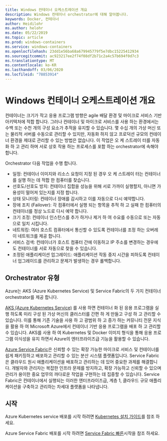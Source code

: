 ```yaml
---
title: Windows 컨테이너 오케스트레이션 개요
description: Windows 컨테이너 orchestrator에 대해 알아봅니다.
keywords: Docker, 컨테이너
author: Heidilohr
ms.author: helohr
ms.date: 05/22/2019
ms.topic: article
ms.prod: windows-containers
ms.service: windows-containers
ms.openlocfilehash: 23dd1e56ba68a679945779f5e7dbc15225412934
ms.sourcegitcommit: ac923217ee2f74f08df2b71c2a4c57b694f0d7c3
ms.translationtype: MT
ms.contentlocale: ko-KR
ms.lasthandoff: 03/06/2020
ms.locfileid: "78853914"
---
```

# <a name="windows-container-orchestration-overview"></a>Windows 컨테이너 오케스트레이션 개요

컨테이너는 크기가 작고 응용 프로그램 방향은 agile 배달 환경 및 마이크로 서비스 기반 아키텍처에 적합 합니다. 그러나 컨테이너 및 마이크로 서비스를 사용 하는 환경에서는 수백 또는 수천 개의 구성 요소가 추적을 유지할 수 있습니다. 몇 수십 개의 가상 머신 또는 물리적 서버를 수동으로 관리할 수 있지만, 자동화 하지 않고 프로덕션 규모의 컨테이너 환경을 제대로 관리할 수 있는 방법은 없습니다. 이 작업은 오 케 스트레이 터를 자동화 하 고 관리 하며 서로 상호 작용 하는 프로세스를 포함 하는 orchestrator에 속해야 합니다.

Orchestrator 다음 작업을 수행 합니다.

- 일정: 컨테이너 이미지와 리소스 요청이 지정 된 경우 오 케 스트레이 터는 컨테이너를 실행 하는 데 적합 한 컴퓨터를 찾습니다.
- 선호도/선호도 방지: 컨테이너 집합을 성능을 위해 서로 가까이 실행할지, 아니면 가용성이 떨어져 있는지를 지정 합니다.
- 상태 모니터링: 컨테이너 장애를 감시하고 이를 자동으로 다시 예약합니다.
- 장애 조치 (Failover): 각 컴퓨터에서 실행 되는 항목을 추적 하 고 실패 한 컴퓨터의 컨테이너를 정상 노드로 다시 예약 합니다.
- 크기 조정: 컨테이너 인스턴스를 추가 하거나 제거 하 여 수요를 수동으로 또는 자동으로 일치 시킵니다.
- 네트워킹: 여러 호스트 컴퓨터에서 통신할 수 있도록 컨테이너를 조정 하는 오버레이 네트워크를 제공 합니다.
- 서비스 검색: 컨테이너가 호스트 컴퓨터 간에 이동하고 IP 주소를 변경하는 경우에도 컨테이너를 서로 자동으로 찾을 수 있습니다.
- 조정된 애플리케이션 업그레이드: 애플리케이션 작동 중지 시간을 피하도록 컨테이너 업그레이드를 관리하고 문제가 발생하는 경우 롤백합니다.

## <a name="orchestrator-types"></a>Orchestrator 유형

Azure는 AKS (Azure Kubernetes Service) 및 Service Fabric의 두 가지 컨테이너 orchestrator를 제공 합니다.

[AKS (Azure Kubernetes Service)](/azure/aks/) 를 사용 하면 컨테이너 화 된 응용 프로그램을 실행 하도록 미리 구성 된 가상 머신의 클러스터를 간편 하 게 만들고 구성 하 고 관리할 수 있습니다. 이를 통해 기존 기술을 사용 하 고 광범위 하 고 증가 하는 커뮤니티 전문 지식을 활용 하 여 Microsoft Azure에서 컨테이너 기반 응용 프로그램을 배포 하 고 관리할 수 있습니다. AKS를 사용 하 여 Kubernetes 및 Docker 이미지 형식을 통해 응용 프로그램 이식성을 유지 하면서 Azure의 엔터프라이즈급 기능을 활용할 수 있습니다.

[Azure Service Fabric](/azure/service-fabric/)은 신뢰할 수 있는 확장 가능한 마이크로 서비스 및 컨테이너를 쉽게 패키징하고 배포하고 관리할 수 있는 분산 시스템 플랫폼입니다. Service Fabric은 클라우드 원시 애플리케이션을 배포하고 관리하는 데 있어 중요한 과제를 해결합니다. 개발자와 관리자는 복잡한 인프라 문제를 방지하고, 확장 가능하고 신뢰할 수 있으며 관리가 용이한 중요 업무의 까다로운 작업을 구현하는 데 집중할 수 있습니다. Service Fabric은 컨테이너에서 실행되는 이러한 엔터프라이즈급, 계층 1, 클라우드 규모 애플리케이션을 구축하고 관리하는 차세대 플랫폼을 나타냅니다.

## <a name="getting-started"></a>시작

Azure Kubernetes service 배포를 시작 하려면 [Kubernetes 설치 가이드](../kubernetes/getting-started-kubernetes-windows.md)를 참조 하세요.

Azure Service Fabric 배포를 시작 하려면 [Service Fabric 빠른](/azure/service-fabric/service-fabric-quickstart-containers.md)시작을 참조 하세요.
